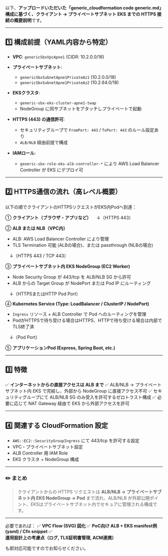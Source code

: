 以下、**アップロードいただいた「generic\_cloudformation code generic.md」構成に基づく、クライアント → プライベートサブネット EKS までの HTTPS 接続の概要説明**です。

---

## 1️⃣ 構成前提（YAML内容から特定）

* **VPC**: `genericSbxVpcApne1` (CIDR: 10.2.0.0/16)
* **プライベートサブネット**:

  * `genericSbxSubnetApne1PrivateAz1` (10.2.0.0/18)
  * `genericSbxSubnetApne1PrivateAz2` (10.2.64.0/18)
* **EKSクラスタ**:

  * `generic-sbx-eks-cluster-apne1-twap`
  * NodeGroup に同サブネットをアタッチしプライベートで起動
* **HTTPS (443) の通信許可**:

  * セキュリティグループで `FromPort: 443` / `ToPort: 443` のルール設定あり
  * `ALB/NLB` 経由前提で構成
* **IAMロール**:

  * `generic-sbx-role-eks-alb-controller-*` により AWS Load Balancer Controller が EKS にデプロイ可

---

## 2️⃣ HTTPS通信の流れ（高レベル概要）

以下の順でクライアントのHTTPSリクエストがEKS内Podへ到達：

① **クライアント（ブラウザ・アプリなど）**
　↓（HTTPS 443）

② **ALB または NLB（VPC内）**

* ALB: AWS Load Balancer Controller により管理
* TLS Termination 可能 (ALBの場合)、または passthrough (NLBの場合)

　↓（HTTPS 443 / TCP 443）

③ **プライベートサブネット内 EKS NodeGroup (EC2 Worker)**

* Node Security Group が 443/tcp を ALB/NLB SG から許可
* ALB からの Target Group が NodePort または Pod IP にルーティング

　↓（HTTPSまたはHTTP Pod Port）

④ **Kubernetes Service (Type: LoadBalancer / ClusterIP / NodePort)**

* `Ingress` リソース + ALB Controller で Pod へのルーティングを管理
* PodがHTTPSで待ち受ける場合はHTTPS、HTTPで待ち受ける場合は内部でTLS終了済

　↓（Pod Port）

⑤ **アプリケーションPod (Express, Spring Boot, etc.)**

---

## 3️⃣ 特徴

✅ **インターネットからの直接アクセスは ALB まで**
✅ ALB/NLB → プライベートサブネット内 EKS で完結し、外部から NodeGroup に直接アクセス不可
✅ セキュリティグループにて ALB/NLB SG のみ受入を許可するゼロトラスト構成
✅ 必要に応じて NAT Gateway 経由で EKS から外部アクセスを許可

---

## 4️⃣ 関連する CloudFormation 設定

* `AWS::EC2::SecurityGroupIngress` にて 443/tcp を許可する設定
* VPC・プライベートサブネット設定
* ALB Controller 用 IAM Role
* EKS クラスタ + NodeGroup 構成

---

### ✏️ まとめ

> クライアントからの HTTPS リクエストは **ALB/NLB → プライベートサブネット内 EKS NodeGroup → Pod** まで流れ、ALB/NLB が外部公開ポイント、EKSはプライベートサブネット内でセキュアに管理される構成です。

---

必要であれば：
✅ **VPC Flow (SVG) 図化**
✅ **PoC向け ALB + EKS manifest例 (yaml) / Cfn snippet**
✅ **運用設計上の考慮点（ログ, TLS証明書管理, ACM連携）**

も即対応可能ですのでお知らせください。
